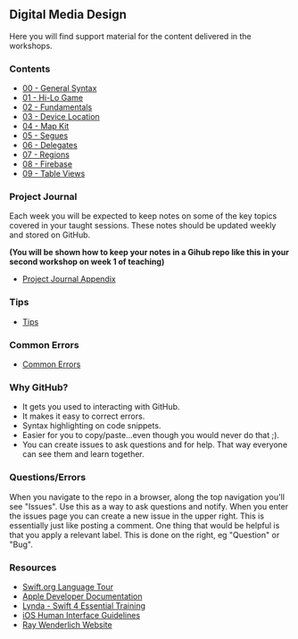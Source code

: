 ## Digital Media Design

Here you will find support material for the content delivered in the workshops.

### Contents
+ [00 - General Syntax](https://github.com/KyleGoslan/Digital-Media-Design/tree/master/00%20-%20General%20Syntax)
+ [01 - Hi-Lo Game](https://github.com/KyleGoslan/Digital-Media-Design/tree/master/01%20-%20Hi-Lo%20Game)
+ [02 - Fundamentals](https://github.com/KyleGoslan/Digital-Media-Design/tree/master/02%20-%20Fundamentals)
+ [03 - Device Location](https://github.com/KyleGoslan/Digital-Media-Design/tree/master/03%20-%20Device%20Location)
+ [04 - Map Kit](https://github.com/KyleGoslan/Digital-Media-Design/tree/master/04%20-%20Map%20Kit)
+ [05 - Segues](https://github.com/KyleGoslan/Digital-Media-Design/tree/master/05%20-%20Segues)
+ [06 - Delegates](https://github.com/KyleGoslan/Digital-Media-Design/tree/master/06%20-%20Delegates)
+ [07 - Regions](https://github.com/KyleGoslan/Digital-Media-Design/tree/master/07%20-%20Regions)
+ [08 - Firebase](https://github.com/KyleGoslan/Digital-Media-Design/tree/master/08%20-%20Firebase)
+ [09 - Table Views](https://github.com/KyleGoslan/Digital-Media-Design/tree/master/09%20-%20Table%20Views)

### Project Journal

Each week you will be expected to keep notes on some of the key topics covered in your taught sessions. These notes should be updated weekly and stored on GitHub.

**(You will be shown how to keep your notes in a Gihub repo like this in your second workshop on week 1 of teaching)**

+ [Project Journal Appendix](https://github.com/KyleGoslan/Digital-Media-Design/tree/master/Notes)

### Tips
+ [Tips](https://github.com/KyleGoslan/Digital-Media-Design/blob/master/Tips.md) 

### Common Errors
+ [Common Errors](https://github.com/KyleGoslan/Digital-Media-Design/tree/master/Common%20Errors) 

### Why GitHub?
+ It gets you used to interacting with GitHub.
+ It makes it easy to correct errors. 
+ Syntax highlighting on code snippets.  
+ Easier for you to copy/paste...even though you would never do that ;).   
+ You can create issues to ask questions and for help. That way everyone can see them and learn together. 

### Questions/Errors
When you navigate to the repo in a browser, along the top navigation you'll see "Issues". Use this as a way to ask questions and notify. When you enter the issues page you can create a new issue in the upper right. This is essentially just like posting a comment. One thing that would be helpful is that you apply a relevant label. This is done on the right, eg "Question" or "Bug".

### Resources
+ [Swift.org Language Tour ](https://docs.swift.org/swift-book/GuidedTour/GuidedTour.html)
+ [Apple Developer Documentation](https://developer.apple.com/documentation)
+ [Lynda - Swift 4 Essential Training](https://www.lynda.com/Swift-tutorials/Swift-4-Essential-Training/636121-2.html)
+ [iOS Human Interface Guidelines](https://developer.apple.com/design/human-interface-guidelines/ios/overview/themes/)
+ [Ray Wenderlich Website](http://raywenderlich.com/)




